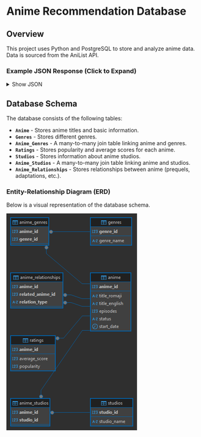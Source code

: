 # Anime Recommendation Database

## Overview
This project uses Python and PostgreSQL to store and analyze anime data. Data is sourced from the AniList API.

### Example JSON Response (Click to Expand)
<details>
    <summary>Show JSON</summary>

    {
        "id": 98478,
        "title": {
            "romaji": "3-gatsu no Lion 2",
            "english": "March comes in like a lion Season 2"
        },
        "genres": ["Drama", "Slice of Life"],
        "episodes": 22,
        "averageScore": 89,
        "popularity": 114660,
        "status": "FINISHED",
        "startDate": {
            "year": 2017,
            "month": 10,
            "day": 14
        },
        "studios": {
            "nodes": [
                { "name": "Shaft" },
                { "name": "Aniplex" }
            ]
        },
        "relations": {
            "edges": [
                { "relationType": "PREQUEL", "node": { "title": { "romaji": "3-gatsu no Lion" } } },
                { "relationType": "ADAPTATION", "node": { "title": { "romaji": "3-gatsu no Lion" } } },
                { "relationType": "OTHER", "node": { "title": { "romaji": "I AM STANDING" } } }
            ]
        }
    }
    
</details>

## Database Schema
The database consists of the following tables:

- **`Anime`** - Stores anime titles and basic information.
- **`Genres`** - Stores different genres.
- **`Anime_Genres`** - A many-to-many join table linking anime and genres.
- **`Ratings`** - Stores popularity and average scores for each anime.
- **`Studios`** - Stores information about anime studios.
- **`Anime_Studios`** - A many-to-many join table linking anime and studios.
- **`Anime_Relationships`** - Stores relationships between anime (prequels, adaptations, etc.).

### Entity-Relationship Diagram (ERD)
Below is a visual representation of the database schema.

![ERD](sql/erd_diagram.png)